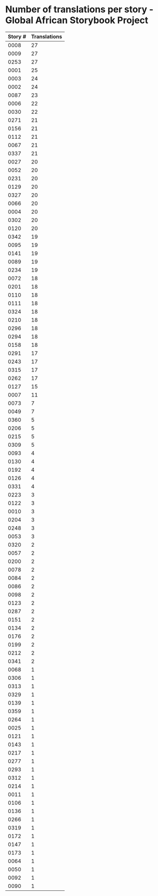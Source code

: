 # Number of translations per story - Global African Storybook Project

Story # | Translations
------- | ------------
0008 | 27
0009 | 27
0253 | 27
0001 | 25
0003 | 24
0002 | 24
0087 | 23
0006 | 22
0030 | 22
0271 | 21
0156 | 21
0112 | 21
0067 | 21
0337 | 21
0027 | 20
0052 | 20
0231 | 20
0129 | 20
0327 | 20
0066 | 20
0004 | 20
0302 | 20
0120 | 20
0342 | 19
0095 | 19
0141 | 19
0089 | 19
0234 | 19
0072 | 18
0201 | 18
0110 | 18
0111 | 18
0324 | 18
0210 | 18
0296 | 18
0294 | 18
0158 | 18
0291 | 17
0243 | 17
0315 | 17
0262 | 17
0127 | 15
0007 | 11
0073 | 7
0049 | 7
0360 | 5
0206 | 5
0215 | 5
0309 | 5
0093 | 4
0130 | 4
0192 | 4
0126 | 4
0331 | 4
0223 | 3
0122 | 3
0010 | 3
0204 | 3
0248 | 3
0053 | 3
0320 | 2
0057 | 2
0200 | 2
0078 | 2
0084 | 2
0086 | 2
0098 | 2
0123 | 2
0287 | 2
0151 | 2
0134 | 2
0176 | 2
0199 | 2
0212 | 2
0341 | 2
0068 | 1
0306 | 1
0313 | 1
0329 | 1
0139 | 1
0359 | 1
0264 | 1
0025 | 1
0121 | 1
0143 | 1
0217 | 1
0277 | 1
0293 | 1
0312 | 1
0214 | 1
0011 | 1
0106 | 1
0136 | 1
0266 | 1
0319 | 1
0172 | 1
0147 | 1
0173 | 1
0064 | 1
0050 | 1
0092 | 1
0090 | 1
